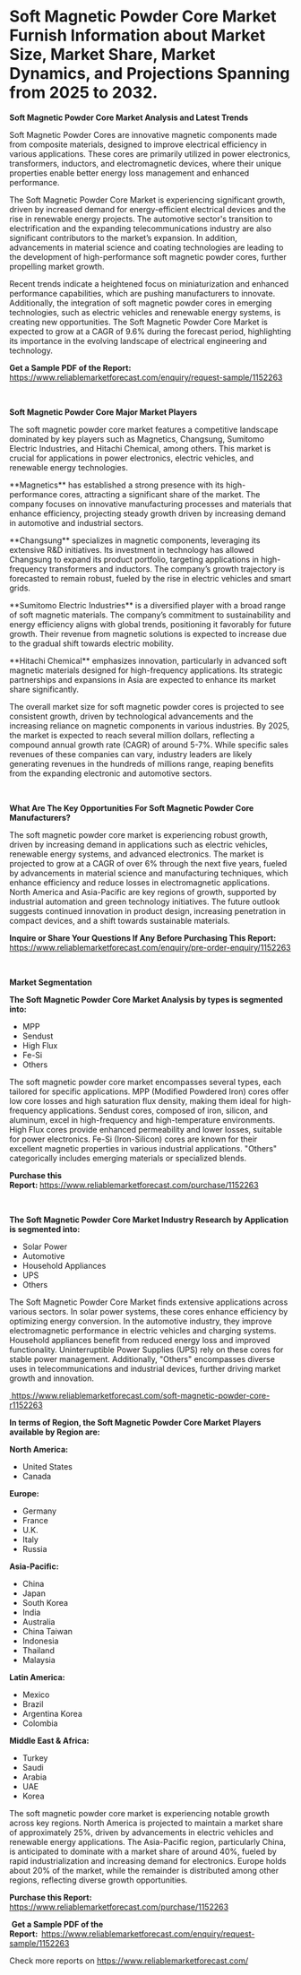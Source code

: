 <p><h1>Soft Magnetic Powder Core Market Furnish Information about Market Size, Market Share, Market Dynamics, and Projections Spanning from 2025 to 2032.</h1></p><p><strong>Soft Magnetic Powder Core Market Analysis and Latest Trends</strong></p>
<p><p>Soft Magnetic Powder Cores are innovative magnetic components made from composite materials, designed to improve electrical efficiency in various applications. These cores are primarily utilized in power electronics, transformers, inductors, and electromagnetic devices, where their unique properties enable better energy loss management and enhanced performance.</p><p>The Soft Magnetic Powder Core Market is experiencing significant growth, driven by increased demand for energy-efficient electrical devices and the rise in renewable energy projects. The automotive sector's transition to electrification and the expanding telecommunications industry are also significant contributors to the market’s expansion. In addition, advancements in material science and coating technologies are leading to the development of high-performance soft magnetic powder cores, further propelling market growth.</p><p>Recent trends indicate a heightened focus on miniaturization and enhanced performance capabilities, which are pushing manufacturers to innovate. Additionally, the integration of soft magnetic powder cores in emerging technologies, such as electric vehicles and renewable energy systems, is creating new opportunities. The Soft Magnetic Powder Core Market is expected to grow at a CAGR of 9.6% during the forecast period, highlighting its importance in the evolving landscape of electrical engineering and technology.</p></p>
<p><strong>Get a Sample PDF of the Report:&nbsp;</strong> <a href="https://www.reliablemarketforecast.com/enquiry/request-sample/1152263?utm_campaign=2145&utm_medium=2&utm_source=Github&utm_content=ia&utm_term=05022025&utm_id=soft-magnetic-powder-core">https://www.reliablemarketforecast.com/enquiry/request-sample/1152263</a></p>
<p>&nbsp;</p>
<p><strong>Soft Magnetic Powder Core Major Market Players</strong></p>
<p><p>The soft magnetic powder core market features a competitive landscape dominated by key players such as Magnetics, Changsung, Sumitomo Electric Industries, and Hitachi Chemical, among others. This market is crucial for applications in power electronics, electric vehicles, and renewable energy technologies. </p><p>**Magnetics** has established a strong presence with its high-performance cores, attracting a significant share of the market. The company focuses on innovative manufacturing processes and materials that enhance efficiency, projecting steady growth driven by increasing demand in automotive and industrial sectors.</p><p>**Changsung** specializes in magnetic components, leveraging its extensive R&D initiatives. Its investment in technology has allowed Changsung to expand its product portfolio, targeting applications in high-frequency transformers and inductors. The company’s growth trajectory is forecasted to remain robust, fueled by the rise in electric vehicles and smart grids.</p><p>**Sumitomo Electric Industries** is a diversified player with a broad range of soft magnetic materials. The company’s commitment to sustainability and energy efficiency aligns with global trends, positioning it favorably for future growth. Their revenue from magnetic solutions is expected to increase due to the gradual shift towards electric mobility.</p><p>**Hitachi Chemical** emphasizes innovation, particularly in advanced soft magnetic materials designed for high-frequency applications. Its strategic partnerships and expansions in Asia are expected to enhance its market share significantly.</p><p>The overall market size for soft magnetic powder cores is projected to see consistent growth, driven by technological advancements and the increasing reliance on magnetic components in various industries. By 2025, the market is expected to reach several million dollars, reflecting a compound annual growth rate (CAGR) of around 5-7%. While specific sales revenues of these companies can vary, industry leaders are likely generating revenues in the hundreds of millions range, reaping benefits from the expanding electronic and automotive sectors.</p></p>
<p>&nbsp;</p>
<p><strong>What Are The Key Opportunities For Soft Magnetic Powder Core Manufacturers?</strong></p>
<p><p>The soft magnetic powder core market is experiencing robust growth, driven by increasing demand in applications such as electric vehicles, renewable energy systems, and advanced electronics. The market is projected to grow at a CAGR of over 6% through the next five years, fueled by advancements in material science and manufacturing techniques, which enhance efficiency and reduce losses in electromagnetic applications. North America and Asia-Pacific are key regions of growth, supported by industrial automation and green technology initiatives. The future outlook suggests continued innovation in product design, increasing penetration in compact devices, and a shift towards sustainable materials.</p></p>
<p><strong>Inquire or Share Your Questions If Any Before Purchasing This Report:</strong> <a href="https://www.reliablemarketforecast.com/enquiry/pre-order-enquiry/1152263?utm_campaign=2145&utm_medium=2&utm_source=Github&utm_content=ia&utm_term=05022025&utm_id=soft-magnetic-powder-core">https://www.reliablemarketforecast.com/enquiry/pre-order-enquiry/1152263</a></p>
<p>&nbsp;</p>
<p><strong>Market Segmentation</strong></p>
<p><strong>The Soft Magnetic Powder Core Market Analysis by types is segmented into:</strong></p>
<p><ul><li>MPP</li><li>Sendust</li><li>High Flux</li><li>Fe-Si</li><li>Others</li></ul></p>
<p><p>The soft magnetic powder core market encompasses several types, each tailored for specific applications. MPP (Modified Powdered Iron) cores offer low core losses and high saturation flux density, making them ideal for high-frequency applications. Sendust cores, composed of iron, silicon, and aluminum, excel in high-frequency and high-temperature environments. High Flux cores provide enhanced permeability and lower losses, suitable for power electronics. Fe-Si (Iron-Silicon) cores are known for their excellent magnetic properties in various industrial applications. "Others" categorically includes emerging materials or specialized blends.</p></p>
<p><strong>Purchase this Report:&nbsp;</strong><a href="https://www.reliablemarketforecast.com/purchase/1152263?utm_campaign=2145&utm_medium=2&utm_source=Github&utm_content=ia&utm_term=05022025&utm_id=soft-magnetic-powder-core">https://www.reliablemarketforecast.com/purchase/1152263</a></p>
<p>&nbsp;</p>
<p><strong>The Soft Magnetic Powder Core Market Industry Research by Application is segmented into:</strong></p>
<p><ul><li>Solar Power</li><li>Automotive</li><li>Household Appliances</li><li>UPS</li><li>Others</li></ul></p>
<p><p>The Soft Magnetic Powder Core Market finds extensive applications across various sectors. In solar power systems, these cores enhance efficiency by optimizing energy conversion. In the automotive industry, they improve electromagnetic performance in electric vehicles and charging systems. Household appliances benefit from reduced energy loss and improved functionality. Uninterruptible Power Supplies (UPS) rely on these cores for stable power management. Additionally, "Others" encompasses diverse uses in telecommunications and industrial devices, further driving market growth and innovation.</p></p>
<p><a href="https://www.reliablemarketforecast.com/soft-magnetic-powder-core-r1152263?utm_campaign=2145&utm_medium=2&utm_source=Github&utm_content=ia&utm_term=05022025&utm_id=soft-magnetic-powder-core">&nbsp;https://www.reliablemarketforecast.com/soft-magnetic-powder-core-r1152263</a></p>
<p><strong>In terms of Region, the Soft Magnetic Powder Core Market Players available by Region are:</strong></p>
<p>
    <p> <strong> North America: </strong>
        <ul>
            <li>United States</li>
            <li>Canada</li>
        </ul>
        </p> 
    <p> <strong> Europe: </strong>
        <ul>
            <li>Germany</li>
            <li>France</li>
            <li>U.K.</li>
            <li>Italy</li>
            <li>Russia</li>
        </ul>
        </p> 
    <p> <strong> Asia-Pacific: </strong>
        <ul>
            <li>China</li>
            <li>Japan</li>
            <li>South Korea</li>
            <li>India</li>
            <li>Australia</li>
            <li>China Taiwan</li>
            <li>Indonesia</li>
            <li>Thailand</li>
            <li>Malaysia</li>
        </ul>
        </p> 
    <p> <strong> Latin America: </strong>
        <ul>
            <li>Mexico</li>
            <li>Brazil</li>
            <li>Argentina Korea</li>
            <li>Colombia</li>
        </ul>
        </p> 
    <p> <strong> Middle East & Africa: </strong>
        <ul>
            <li>Turkey</li>
            <li>Saudi</li>
            <li>Arabia</li>
            <li>UAE</li>
            <li>Korea</li>
        </ul>
    </p>
    </p>
<p><p>The soft magnetic powder core market is experiencing notable growth across key regions. North America is projected to maintain a market share of approximately 25%, driven by advancements in electric vehicles and renewable energy applications. The Asia-Pacific region, particularly China, is anticipated to dominate with a market share of around 40%, fueled by rapid industrialization and increasing demand for electronics. Europe holds about 20% of the market, while the remainder is distributed among other regions, reflecting diverse growth opportunities.</p></p>
<p><strong>Purchase this Report: </strong><a href="https://www.reliablemarketforecast.com/purchase/1152263?utm_campaign=2145&utm_medium=2&utm_source=Github&utm_content=ia&utm_term=05022025&utm_id=soft-magnetic-powder-core">https://www.reliablemarketforecast.com/purchase/1152263</a></p>
<p>&nbsp;<strong>Get a Sample PDF of the Report:&nbsp;&nbsp;</strong><a href="https://www.reliablemarketforecast.com/enquiry/request-sample/1152263?utm_campaign=2145&utm_medium=2&utm_source=Github&utm_content=ia&utm_term=05022025&utm_id=soft-magnetic-powder-core">https://www.reliablemarketforecast.com/enquiry/request-sample/1152263</a></p>
<p><strong></strong></p>
<p>Check more reports on <a href="https://www.reliablemarketforecast.com/?utm_campaign=2145&utm_medium=2&utm_source=Github&utm_content=ia&utm_term=05022025&utm_id=soft-magnetic-powder-core">https://www.reliablemarketforecast.com/</a></p>